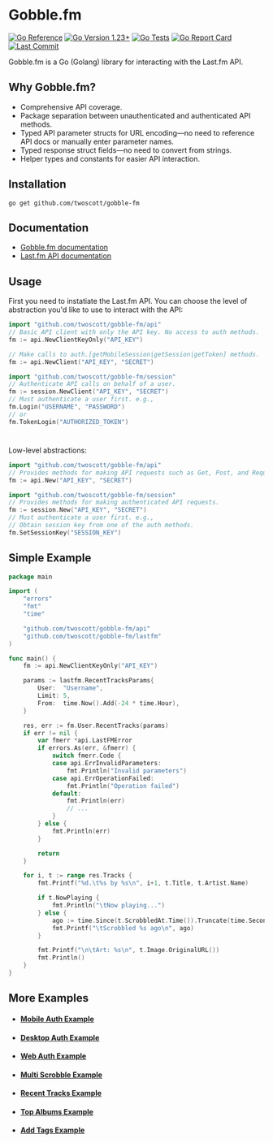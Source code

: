 # Gobble.fm

[![Go Reference](https://img.shields.io/badge/reference-007d9c?style=flat-round&color=00ADD8&logo=go&logoColor=ffffff)](https://pkg.go.dev/github.com/twoscott/gobble-fm)
[![Go Version 1.23+](https://img.shields.io/badge/go-1.23+-00ADD8?style=flat-round)](https://golang.org/dl/)
[![Go Tests](https://img.shields.io/github/actions/workflow/status/twoscott/gobble-fm/test.yml?branch=master&style=flat-round&label=tests)](https://github.com/twoscott/gobble-fm/actions/workflows/test.yml)
[![Go Report Card](https://goreportcard.com/badge/github.com/twoscott/gobble-fm?style=flat-round)](https://goreportcard.com/report/github.com/twoscott/gobble-fm)
[![Last Commit](https://img.shields.io/github/last-commit/twoscott/gobble-fm?logo=github&logoColor=ffffff&style=flat-round)](https://github.com/twoscott/gobble-fm/commits/master)

Gobble.fm is a Go (Golang) library for interacting with the Last.fm API.

## Why Gobble.fm?

- Comprehensive API coverage.
- Package separation between unauthenticated and authenticated API methods.
- Typed API parameter structs for URL encoding—no need to reference API docs or manually enter parameter names.
- Typed response struct fields—no need to convert from strings.
- Helper types and constants for easier API interaction.

## Installation

	go get github.com/twoscott/gobble-fm

## Documentation

- [Gobble.fm documentation](https://pkg.go.dev/github.com/twoscott/gobble-fm)
- [Last.fm API documentation](https://www.last.fm/api)

## Usage

First you need to instatiate the Last.fm API. You can choose the level of abstraction you'd like to use to interact with the API:
```go
import "github.com/twoscott/gobble-fm/api"
// Basic API client with only the API key. No access to auth methods.
fm := api.NewClientKeyOnly("API_KEY")
```
```go
// Make calls to auth.[getMobileSession|getSession|getToken] methods.
fm := api.NewClient("API_KEY", "SECRET")
```
```go
import "github.com/twoscott/gobble-fm/session"
// Authenticate API calls on behalf of a user.
fm := session.NewClient("API_KEY", "SECRET")
// Must authenticate a user first. e.g.,
fm.Login("USERNAME", "PASSWORD")
// or
fm.TokenLogin("AUTHORIZED_TOKEN")
```
#
Low-level abstractions:
```go
import "github.com/twoscott/gobble-fm/api"
// Provides methods for making API requests such as Get, Post, and Request.
fm := api.New("API_KEY", "SECRET")
```
```go
import "github.com/twoscott/gobble-fm/session"
// Provides methods for making authenticated API requests.
fm := session.New("API_KEY", "SECRET")
// Must authenticate a user first. e.g.,
// Obtain session key from one of the auth methods.
fm.SetSessionKey("SESSION_KEY")
```

## Simple Example
```go
package main

import (
	"errors"
	"fmt"
	"time"

	"github.com/twoscott/gobble-fm/api"
	"github.com/twoscott/gobble-fm/lastfm"
)

func main() {
	fm := api.NewClientKeyOnly("API_KEY")

	params := lastfm.RecentTracksParams{
		User:  "Username",
		Limit: 5,
		From:  time.Now().Add(-24 * time.Hour),
	}

	res, err := fm.User.RecentTracks(params)
	if err != nil {
		var fmerr *api.LastFMError
		if errors.As(err, &fmerr) {
			switch fmerr.Code {
			case api.ErrInvalidParameters:
				fmt.Println("Invalid parameters")
			case api.ErrOperationFailed:
				fmt.Println("Operation failed")
			default:
				fmt.Println(err)
				// ...
			}
		} else {
			fmt.Println(err)
		}

		return
	}

	for i, t := range res.Tracks {
		fmt.Printf("%d.\t%s by %s\n", i+1, t.Title, t.Artist.Name)

		if t.NowPlaying {
			fmt.Println("\tNow playing...")
		} else {
			ago := time.Since(t.ScrobbledAt.Time()).Truncate(time.Second)
			fmt.Printf("\tScrobbled %s ago\n", ago)
		}

		fmt.Printf("\n\tArt: %s\n", t.Image.OriginalURL())
		fmt.Println()
	}
}
```

## More Examples

- #### [Mobile Auth Example](https://github.com/twoscott/gobble-fm/blob/master/examples/auth/auth-flow-mobile/main.go)
- #### [Desktop Auth Example](https://github.com/twoscott/gobble-fm/blob/master/examples/auth/auth-flow-desktop/main.go)
- #### [Web Auth Example](https://github.com/twoscott/gobble-fm/blob/master/examples/auth/auth-flow-web/main.go)
- #### [Multi Scrobble Example](https://github.com/twoscott/gobble-fm/blob/master/examples/multi-scrobble/main.go)
- #### [Recent Tracks Example](https://github.com/twoscott/gobble-fm/blob/master/examples/recent-tracks/main.go)
- #### [Top Albums Example](https://github.com/twoscott/gobble-fm/blob/master/examples/top-albums/main.go)
- #### [Add Tags Example](https://github.com/twoscott/gobble-fm/blob/master/examples/add-tags/main.go)
